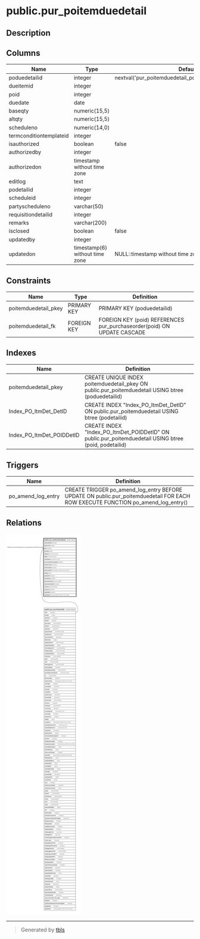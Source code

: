 # public.pur_poitemduedetail

## Description

## Columns

| Name | Type | Default | Nullable | Children | Parents | Comment |
| ---- | ---- | ------- | -------- | -------- | ------- | ------- |
| poduedetailid | integer | nextval('pur_poitemduedetail_poduedetailid_seq'::regclass) | false |  |  |  |
| dueitemid | integer |  | true |  |  |  |
| poid | integer |  | true |  | [public.pur_purchaseorder](public.pur_purchaseorder.md) |  |
| duedate | date |  | true |  |  |  |
| baseqty | numeric(15,5) |  | true |  |  |  |
| altqty | numeric(15,5) |  | true |  |  |  |
| scheduleno | numeric(14,0) |  | true |  |  |  |
| termconditiontemplateid | integer |  | true |  |  |  |
| isauthorized | boolean | false | true |  |  |  |
| authorizedby | integer |  | true |  |  |  |
| authorizedon | timestamp without time zone |  | true |  |  |  |
| editlog | text |  | true |  |  |  |
| podetailid | integer |  | true |  |  |  |
| scheduleid | integer |  | true |  |  |  |
| partyscheduleno | varchar(50) |  | true |  |  |  |
| requisitiondetailid | integer |  | true |  |  |  |
| remarks | varchar(200) |  | true |  |  |  |
| isclosed | boolean | false | true |  |  |  |
| updatedby | integer |  | true |  |  |  |
| updatedon | timestamp(6) without time zone | NULL::timestamp without time zone | true |  |  |  |

## Constraints

| Name | Type | Definition |
| ---- | ---- | ---------- |
| poitemduedetail_pkey | PRIMARY KEY | PRIMARY KEY (poduedetailid) |
| poitemduedetail_fk | FOREIGN KEY | FOREIGN KEY (poid) REFERENCES pur_purchaseorder(poid) ON UPDATE CASCADE |

## Indexes

| Name | Definition |
| ---- | ---------- |
| poitemduedetail_pkey | CREATE UNIQUE INDEX poitemduedetail_pkey ON public.pur_poitemduedetail USING btree (poduedetailid) |
| Index_PO_ItmDet_DetID | CREATE INDEX "Index_PO_ItmDet_DetID" ON public.pur_poitemduedetail USING btree (podetailid) |
| Index_PO_ItmDet_POIDDetID | CREATE INDEX "Index_PO_ItmDet_POIDDetID" ON public.pur_poitemduedetail USING btree (poid, podetailid) |

## Triggers

| Name | Definition |
| ---- | ---------- |
| po_amend_log_entry | CREATE TRIGGER po_amend_log_entry BEFORE UPDATE ON public.pur_poitemduedetail FOR EACH ROW EXECUTE FUNCTION po_amend_log_entry() |

## Relations

![er](public.pur_poitemduedetail.svg)

---

> Generated by [tbls](https://github.com/k1LoW/tbls)
